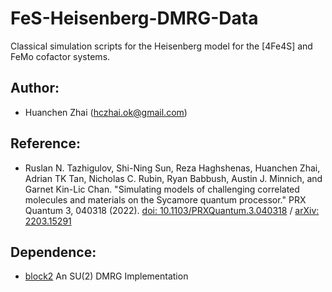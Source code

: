 
# FeS-Heisenberg-DMRG-Data

Classical simulation scripts for the Heisenberg model for the [4Fe4S] and FeMo cofactor systems.

## Author:

- Huanchen Zhai (hczhai.ok@gmail.com)

## Reference:

- Ruslan N. Tazhigulov, Shi-Ning Sun, Reza Haghshenas, Huanchen Zhai, Adrian TK Tan, Nicholas C. Rubin, Ryan Babbush, Austin J. Minnich, and Garnet Kin-Lic Chan. "Simulating models of challenging correlated molecules and materials on the Sycamore quantum processor." PRX Quantum 3, 040318 (2022). [doi: 10.1103/PRXQuantum.3.040318](https://doi.org/10.1103/PRXQuantum.3.040318) / [arXiv: 2203.15291](https://doi.org/10.48550/arXiv.2203.15291)

## Dependence:

- [block2](https://github.com/block-hczhai/block2-preview) An SU(2) DMRG Implementation
